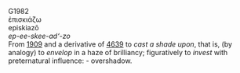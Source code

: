 <body>
  <p>G1982<br>  ἐπισκιάζω  <br> episkiazō  <br><i>ep-ee-skee-ad‘-zo </i><br>From <a href="g1909.htm">1909</a> and a derivative of <a href="g4639.htm">4639</a>  to <i>cast</i> <i>a</i> <i>shade</i> <i>upon</i>, that is, (by analogy) to <i>envelop</i> in a haze of brilliancy; figuratively to <i>invest</i> with preternatural influence: - overshadow.<br></p>
 </body>